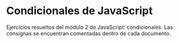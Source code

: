 # Condicionales de JavaScript
Ejercicios resueltos del módulo 2 de JavaScript: condicionales. Las consignas se encuentran comentadas dentro de cada documento.
